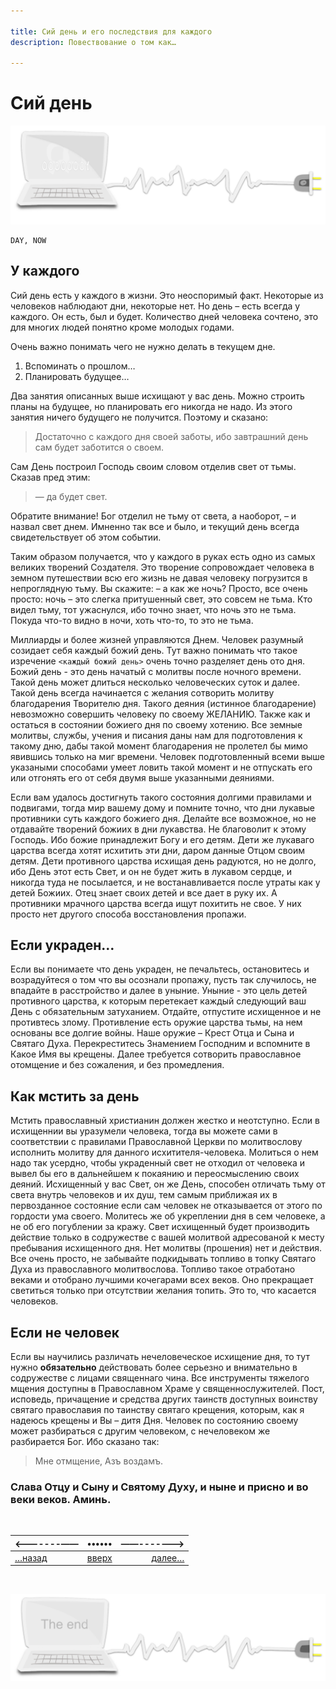 ```yaml
---

title: Сий день и его последствия для каждого
description: Повествование о том как…

---
```




<div class="navi"><nav id="navi"><!-- js --></nav></div>

# Сий день

<span id="comp-start-img" class="img" onclick="imgResize()">![img](assets/svg/comp-start.svg)</span>

	DAY, NOW


## У каждого

Сий день есть у каждого в жизни. Это неоспоримый факт. Некоторые из человеков наблюдают дни, некоторые нет. Но день – есть всегда у каждого. Он есть, был и будет. Количество дней человека сочтено, это для многих людей понятно кроме молодых годами. 

Очень важно понимать чего не нужно делать в текущем дне.

1. Вспоминать о прошлом…
2. Планировать будущее…

Два занятия описанных выше исхищают у вас день.
Можно строить планы на будущее, но планировать его никогда не надо. Из этого занятия ничего будущего не получится. Поэтому и сказано:

>Достаточно с каждого дня своей заботы, ибо завтрашний день сам будет заботится о своем.

Сам День построил Господь своим словом отделив  свет от тьмы. Сказав пред этим:

> — да будет свет.

Обратите внимание! Бог отделил не тьму от света, а наоборот, – и назвал свет днем. Имненно так все и было, и текущий день всегда свидетельствует об этом событии. 

Таким образом получается, что у каждого в руках есть одно из самых великих творений Создателя. Это творение сопровождает человека в земном путешествии всю его жизнь не давая человеку погрузится в непроглядную тьму. Вы скажите: – а как же ночь? Просто, все очень просто: ночь – это слегка притушенный свет, это совсем не тьма. Кто видел тьму, тот ужаснулся, ибо точно знает, что ночь это не тьма. Покуда что-то видно в ночи, хоть что-то, то это не тьма.

Миллиарды и более жизней управляются Днем. Человек разумный созидает себя каждый божий день. Тут важно понимать что такое изречение `<каждый божий день>` очень точно разделяет день ото дня. Божий день - это день начатый с молитвы после ночного времени. Такой день может длиться несколько человеческих суток и далее. Такой день всегда начинается с желания сотворить молитву благодарения Творителю дня. Такого деяния (истинное благодарение) невозможно совершить человеку по своему ЖЕЛАНИЮ. Также как и остаться в состоянии божиего дня по своему хотению. Все земные молитвы, службы, учения и писания даны нам для подготовления к такому дню, дабы такой момент благодарения не пролетел бы мимо явившись только на миг времени. Человек подготовленный всеми выше указаными способами умеет ловить такой момент и не отпускать его или отгонять его от себя двумя выше указанными деяниями. 

Если вам удалось достигнуть такого состояния долгими правилами и подвигами, тогда мир вашему дому и помните точно, что дни лукавые противники суть каждого божиего дня. Делайте все возможное, но не отдавайте творений божиих в дни лукавства. Не благоволит к этому Господь. Ибо божие принадлежит Богу и его детям. Дети же лукаваго царства всегда хотят исхитить эти дни, даром данные Отцом своим детям. Дети противного царства исхищая день радуются, но не долго, ибо День этот есть Свет, и он не будет жить в лукавом сердце, и никогда туда не посылается, и не востанавливается после утраты как у детей Божиих. Отец знает своих детей и все дает в руку их. А противники мрачного царства всегда ищут похитить не свое. У них просто нет другого способа восстановления пропажи. 

## Если украден…

Если вы понимаете что день украден, не печальтесь, остановитесь и возрадуйтеся о том что вы осознали пропажу, пусть так случилось, не впадайте в расстройство и далее в уныние. Уныние - это цель детей противного царства,  к которым перетекает каждый следующий ваш День с обязательным затуханием. Отдайте, отпустите исхищенное и не противтесь злому. Противление есть оружие царства тьмы, на нем основаны все долгие войны. Наше оружие – Крест Отца и Сына и Святаго Духа. Перекреститесь Знамением Господним и вспомните в Какое Имя вы крещены. Далее требуется сотворить православное отомщение и без сожаления, и без промедления.

## Как мстить за день

Мстить православный христианин должен жестко и неотступно. Если в исхищеннии вы уразумели человека, тогда вы можете сами в соответствии с правилами Православной Церкви по молитвослову исполнить молитву для данного исхитителя-человека. Молиться о нем надо так усердно, чтобы украденный свет не отходил от человека и вывел бы его в дальнейшем к покаянию и переосмыслению своих деяний. Исхищенный у вас Свет, он же День, способен отличать тьму от света внутрь человеков и их душ, тем самым приближая их в первозданное состояние если сам человек не отказывается от этого по гордости ума своего. Молитесь же об укреплении дня в сем человеке, а не об его погублении за кражу. Свет исхищенный будет производить действие только в содружестве с вашей молитвой адресованой к месту пребывания исхищенного дня. Нет молитвы (прошения) нет и действия. Все очень просто, не забывайте подкидывать топливо в топку Святаго Духа из православного молитвослова. Топливо такое отработано веками и отобрано лучшими кочегарами всех веков. Оно прекращает светиться только при отсутствии желания топить. Это то, что касается человеков.

## Если не человек

Если вы научились различать нечеловеческое исхищение дня, то тут нужно **обязательно** действовать более серьезно и внимательно в содружестве с лицами священнаго чина. Все инструменты тяжелого мщения доступны в  Православном Храме у священнослужителей. Пост, исповедь, причащение и  средства других таинств доступных воинству святаго православия по таинству святаго крещения, которым, как я надеюсь крещены и Вы – дитя Дня. Человек по состоянию своему может разбираться с другим человеком, с нечеловеком же разбирается Бог. Ибо сказано так:

>Мне отмщение, Азъ воздамъ.

### Слава Отцу и Сыну и Святому Духу, и ныне и присно и во веки веков. Аминь.




<br>

|<-------——|••••••|——------->|
|:---|:---:|---:|
[…назад](buki.md)|[вверх](#)|[далее…](dobro-django.md)

<br>


<span id="comp-end-img" class="img" onclick="imgResize()">![img](assets/svg/comp-end.svg)</span>


<script src="assets/js/navi.js"></script>